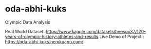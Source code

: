 # oda-abhi-kuks
Olympic Data Analysis 

Real World Dataset :https://www.kaggle.com/datasets/heesoo37/120-years-of-olympic-history-athletes-and-results
Live Demo of Project : https://oda-abhi-kuks.herokuapp.com/
